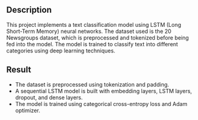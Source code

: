 ## Description
This project implements a text classification model using LSTM (Long Short-Term Memory) neural networks. The dataset used is the 20 Newsgroups dataset, which is preprocessed and tokenized before being fed into the model. The model is trained to classify text into different categories using deep learning techniques.

## Result
- The dataset is preprocessed using tokenization and padding.
- A sequential LSTM model is built with embedding layers, LSTM layers, dropout, and dense layers.
- The model is trained using categorical cross-entropy loss and Adam optimizer.
